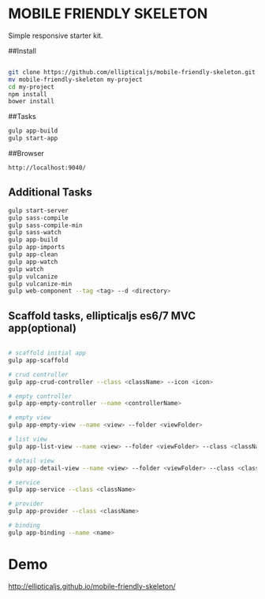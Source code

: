 MOBILE FRIENDLY SKELETON
===========================

Simple responsive starter kit.


##Install

``` bash

git clone https://github.com/ellipticaljs/mobile-friendly-skeleton.git
mv mobile-friendly-skeleton my-project
cd my-project
npm install
bower install

```

##Tasks

``` bash
gulp app-build
gulp start-app

```

##Browser

``` bash
http://localhost:9040/

```



## Additional Tasks

``` bash
gulp start-server
gulp sass-compile
gulp sass-compile-min
gulp sass-watch
gulp app-build
gulp app-imports
gulp app-clean
gulp app-watch
gulp watch
gulp vulcanize
gulp vulcanize-min
gulp web-component --tag <tag> --d <directory>

```


## Scaffold tasks, ellipticaljs es6/7 MVC app(optional)

```bash

# scaffold initial app
gulp app-scaffold

# crud controller
gulp app-crud-controller --class <className> --icon <icon>

# empty controller
gulp app-empty-controller --name <controllerName>

# empty view
gulp app-empty-view --name <view> --folder <viewFolder>

# list view
gulp app-list-view --name <view> --folder <viewFolder> --class <className> --icon <icon>

# detail view
gulp app-detail-view --name <view> --folder <viewFolder> --class <className> --icon <icon>

# service
gulp app-service --class <className>

# provider
gulp app-provider --class <className>

# binding
gulp app-binding --name <name>


```

# Demo

http://ellipticaljs.github.io/mobile-friendly-skeleton/